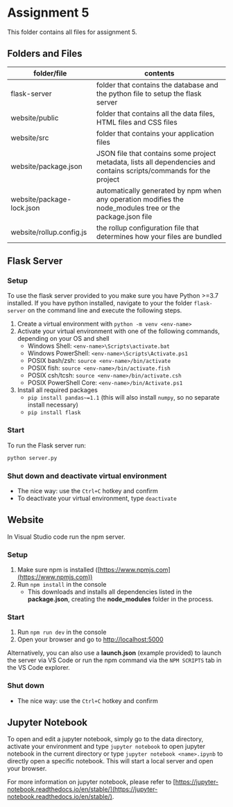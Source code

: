 # Assignment 5

This folder contains all files for assignment 5.

## Folders and Files

| folder/file | contents |
| ------ | -------- |
| flask-server | folder that contains the database and the python file to setup the flask server |
| website/public | folder that contains all the data files, HTML files and CSS files |
| website/src    | folder that contains your application files |
| website/package.json | JSON file that contains some project metadata, lists all dependencies and contains scripts/commands for the project |
| website/package-lock.json | automatically generated by npm when any operation modifies the node_modules tree or the package.json file |
| website/rollup.config.js | the rollup configuration file that determines how your files are bundled |

## Flask Server

### Setup

To use the flask server provided to you make sure you have Python >=3.7 installed.
If you have python installed, navigate to your the folder `flask-server` on the command line and execute the following steps.

1. Create a virtual environment with `python -m venv <env-name>`
2. Activate your virtual environment with one of the following commands, depending on your OS and shell
    - Windows Shell: `<env-name>\Scripts\activate.bat`
    - Windows PowerShell: `<env-name>\Scripts\Activate.ps1`
    - POSIX bash/zsh: `source <env-name>/bin/activate`
    - POSIX fish: `source <env-name>/bin/activate.fish`
    - POSIX csh/tcsh: `source <env-name>/bin/activate.csh`
    - POSIX PowerShell Core: `<env-name>/bin/Activate.ps1`
3. Install all required packages
    - `pip install pandas~=1.1` (this will also install `numpy`, so no separate install necessary)
    - `pip install flask`
	
### Start
To run the Flask server run:
```bash
python server.py
```

### Shut down and deactivate virtual environment

* The nice way: use the `Ctrl+C` hotkey and confirm
* To deactivate your virtual environment, type `deactivate`

## Website

In Visual Studio code run the npm server.

### Setup

1. Make sure npm is installed ([https://www.npmjs.com](https://www.npmjs.com))
2. Run `npm install` in the console
    - This downloads and installs all dependencies listed in the **package.json**, creating the **node_modules** folder in the process.

### Start

1. Run `npm run dev` in the console
2. Open your browser and go to [http://localhost:5000](http://localhost:5000)

Alternatively, you can also use a **launch.json** (example provided) to launch the server via VS Code
or run the npm command via the `NPM SCRIPTS` tab in the VS Code explorer.

### Shut down

* The nice way: use the `Ctrl+C` hotkey and confirm

## Jupyter Notebook

To open and edit a jupyter notebook, simply go to the data directory, activate your environment and type `jupyter notebook` to open jupyter notebook in the current directory or type `jupyter notebook <name>.ipynb` to directly open a specific notebook. This will start a local server and open your browser.

For more information on jupyter notebook, please refer to [https://jupyter-notebook.readthedocs.io/en/stable/](https://jupyter-notebook.readthedocs.io/en/stable/).
